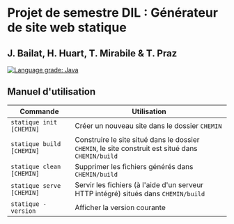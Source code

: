 # Projet de semestre DIL : Générateur de site web statique

## J. Bailat, H. Huart, T. Mirabile & T. Praz

[![Language grade: Java](https://img.shields.io/lgtm/grade/java/g/dil-classroom/projet-bailat_huart_mirabile_praz.svg?logo=lgtm&logoWidth=18)](https://lgtm.com/projects/g/dil-classroom/projet-bailat_huart_mirabile_praz/context:java)

## Manuel d'utilisation

|Commande|Utilisation|
|---|---|
|`statique init [CHEMIN]`|Créer un nouveau site dans le dossier `CHEMIN`|
|`statique build [CHEMIN]`|Construire le site situé dans le dossier `CHEMIN`, le site construit est situé dans `CHEMIN/build`|
|`statique clean [CHEMIN]`|Supprimer les fichiers générés dans `CHEMIN/build`|
|`statique serve [CHEMIN]`|Servir les fichiers (à l'aide d'un serveur HTTP intégré) situés dans `CHEMIN/build`|
|`statique -version`|Afficher la version courante|
